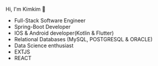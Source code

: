 Hi, I'm Kimkim 👋

 - Full-Stack Software Engineer
 - Spring-Boot Developer
 - IOS & Android developer(Kotlin & Flutter)
 - Relational Databases (MySQL, POSTGRESQL & ORACLE)
 - Data Science enthusiast
 - EXTJS 
 - REACT


